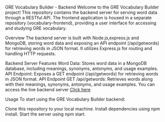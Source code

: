 GRE Vocabulary Builder - Backend
Welcome to the GRE Vocabulary Builder project! This repository contains the backend server for serving word data through a RESTful API. The frontend application is housed in a separate repository (vocabulary-frontend), providing a user interface for accessing and studying GRE vocabulary.

Overview
The backend server is built with Node.js,express.js and MongoDB, storing word data and exposing an API endpoint (/api/getwords) for retrieving words in JSON format. It utilizes Express.js for routing and handling HTTP requests.

Backend Server
Features
Word Data: Stores word data in a MongoDB database, including meanings, synonyms, antonyms, and usage examples.
API Endpoint: Exposes a GET endpoint (/api/getwords) for retrieving words in JSON format.
API Endpoint
GET /api/getwords: Retrieves words along with their meanings, synonyms, antonyms, and usage examples.
You can access the live backend server [Click here](https://words-gre.onrender.com/)


Usage
To start using the GRE Vocabulary Builder backend:

Clone this repository to your local machine.
Install dependencies using npm install.
Start the server using npm start.
